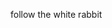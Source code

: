 follow the white rabbit

<!---
metnerium/metnerium is a ✨ special ✨ repository because its `README.md` (this file) appears on your GitHub profile.
You can click thed Preview link to take a look at your changes.
--->
